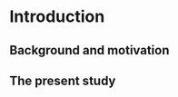# Introduction

<!--
2/3 paragraph intro
-->



## Background and motivation

<!--
This will be the largest section. 
Here is an example of how to cite articles from the .bib file: 
Language set experiments [@caramazza1973; @caramazza1974; @elman1977; @williams1977; @williams1979; @flege1987; @bohn1993; @hazan1993; @garcia_sierra2009; @garcia_sierra2012; @gonzales2013; @casillas2018; @gonzales2019]. 
-->






## The present study

<!--
Research questions and hypotheses
-->





<!--
Total words: 1500
-->
